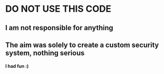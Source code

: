 # DO NOT USE THIS CODE
## I am not responsible for anything

## The aim was solely to create a custom security system, nothing serious

#### I had fun :)
